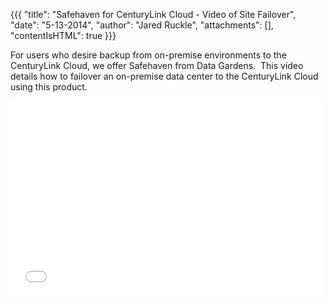{{{
  "title": "Safehaven for CenturyLink Cloud - Video of Site Failover",
  "date": "5-13-2014",
  "author": "Jared Ruckle",
  "attachments": [],
  "contentIsHTML": true
}}}

<p>For users who desire backup from on-premise environments to the CenturyLink Cloud, we offer Safehaven from Data Gardens. &nbsp;This video details how to failover an on-premise data center to the CenturyLink Cloud using this product.</p>
<p>
  <iframe src="//player.vimeo.com/video/95152571" width="500" height="312" frameborder="0"></iframe>
</p>